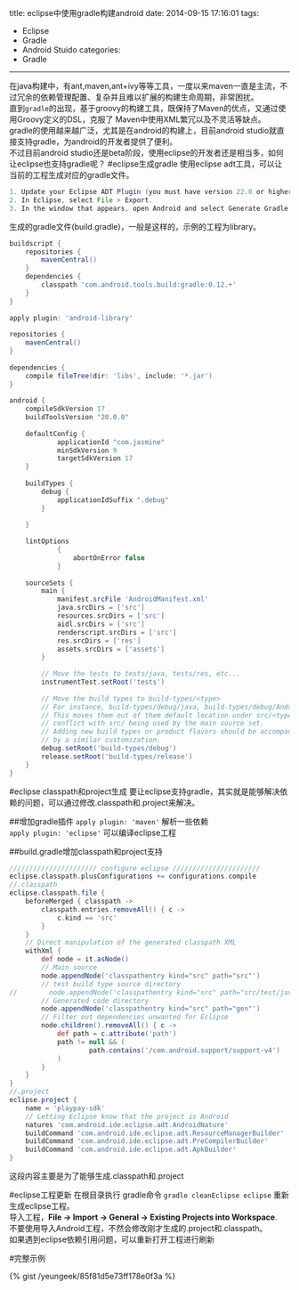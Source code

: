 title: eclipse中使用gradle构建android
date: 2014-09-15 17:16:01
tags:
- Eclipse
- Gradle
- Android Stuido
categories:
- Gradle
---

在java构建中，有ant,maven,ant+ivy等等工具，一度以来maven一直是主流，不过冗余的依赖管理配置、复杂并且难以扩展的构建生命周期，非常困扰。  
直到`gradle`的出现，基于groovy的构建工具，既保持了Maven的优点，又通过使用Groovy定义的DSL，克服了 Maven中使用XML繁冗以及不灵活等缺点。  
gradle的使用越来越广泛，尤其是在android的构建上，目前android studio就直接支持gradle，为android的开发者提供了便利。  
不过目前android studio还是beta阶段，使用eclipse的开发者还是相当多，如何让eclipse也支持gradle呢？
#eclipse生成gradle 
使用eclipse adt工具，可以让当前的工程生成对应的gradle文件。
``` java
1. Update your Eclipse ADT Plugin (you must have version 22.0 or higher).
2. In Eclipse, select File > Export.
3. In the window that appears, open Android and select Generate Gradle build files.
```

生成的gradle文件(build.gradle)，一般是这样的，示例的工程为library。
``` gradle
buildscript {
    repositories {
        mavenCentral()
    }
    dependencies {
        classpath 'com.android.tools.build:gradle:0.12.+'
    }
}
 
apply plugin: 'android-library'
 
repositories {
    mavenCentral()
}
 
dependencies {
    compile fileTree(dir: 'libs', include: '*.jar')
}
 
android {
    compileSdkVersion 17
    buildToolsVersion "20.0.0"
 
    defaultConfig {
            applicationId "com.jasmine"
            minSdkVersion 9
            targetSdkVersion 17
    }
     
    buildTypes {
        debug {
            applicationIdSuffix ".debug"
        }
        
    }
 
    lintOptions
            {
                abortOnError false
            }
 
    sourceSets {
        main {
            manifest.srcFile 'AndroidManifest.xml'
            java.srcDirs = ['src']
            resources.srcDirs = ['src']
            aidl.srcDirs = ['src']
            renderscript.srcDirs = ['src']
            res.srcDirs = ['res']
            assets.srcDirs = ['assets']
        }
 
        // Move the tests to tests/java, tests/res, etc...
        instrumentTest.setRoot('tests')
 
        // Move the build types to build-types/<type>
        // For instance, build-types/debug/java, build-types/debug/AndroidManifest.xml, ...
        // This moves them out of them default location under src/<type>/... which would
        // conflict with src/ being used by the main source set.
        // Adding new build types or product flavors should be accompanied
        // by a similar customization.
        debug.setRoot('build-types/debug')
        release.setRoot('build-types/release')
    }
}
```

#eclipse classpath和project生成
要让eclipse支持gradle，其实就是能够解决依赖的问题，可以通过修改.classpath和.project来解决。

##增加gradle插件
`apply plugin: 'maven'` 解析一些依赖  
`apply plugin: 'eclipse'` 可以编译eclipse工程  

##build.gradle增加classpath和project支持
``` gradle
////////////////////// configure eclipse //////////////////////
eclipse.classpath.plusConfigurations += configurations.compile
//.classpath
eclipse.classpath.file {
    beforeMerged { classpath ->
        classpath.entries.removeAll() { c ->
            c.kind == 'src'
        }
    }
    // Direct manipulation of the generated classpath XML
    withXml {
        def node = it.asNode()
        // Main source
        node.appendNode('classpathentry kind="src" path="src"')
        // test build type source directory
//        node.appendNode('classpathentry kind="src" path="src/test/java"')
        // Generated code directory
        node.appendNode('classpathentry kind="src" path="gen"')
        // Filter out dependencies unwanted for Eclipse
        node.children().removeAll() { c ->
            def path = c.attribute('path')
            path != null && (
                    path.contains('/com.android.support/support-v4')
            )
        }
    }
}
//.project
eclipse.project {
    name = 'playpay-sdk'
    // Letting Eclipse know that the project is Android
    natures 'com.android.ide.eclipse.adt.AndroidNature'
    buildCommand 'com.android.ide.eclipse.adt.ResourceManagerBuilder'
    buildCommand 'com.android.ide.eclipse.adt.PreCompilerBuilder'
    buildCommand 'com.android.ide.eclipse.adt.ApkBuilder'
}
```
这段内容主要是为了能够生成.classpath和.project

#eclipse工程更新
在根目录执行 gradle命令  `gradle cleanEclipse eclipse` 重新生成eclipse工程。  
导入工程，**File -> Import -> General -> Existing Projects into Workspace**.  
不要使用导入Android工程，不然会修改刚才生成的.project和.classpath。  
如果遇到eclipse依赖引用问题，可以重新打开工程进行刷新

#完整示例

{% gist /yeungeek/85f81d5e73ff178e0f3a %}


